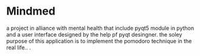 # Mindmed
 a project in alliance with mental health that include pyqt5 module in python and a user interface designed by the help pf pyqt desingner. the soley purpose of this application is to implement the pomodoro technique in the real life.. .

